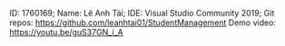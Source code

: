 ID: 1760169;
Name: Lê Anh Tài;
IDE: Visual Studio Community 2019;
Git repos: https://github.com/leanhtai01/StudentManagement
Demo video: https://youtu.be/guS37GN_i_A
